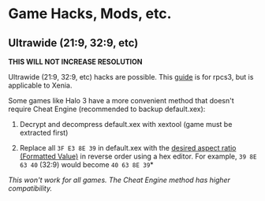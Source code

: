 # Game Hacks, Mods, etc.

## Ultrawide (21:9, 32:9, etc)

**THIS WILL NOT INCREASE RESOLUTION**

Ultrawide (21:9, 32:9, etc) hacks are possible. This [guide](https://forums.rpcs3.net/thread-199065.html) is for rpcs3, but is applicable to Xenia.

Some games like Halo 3 have a more convenient method that doesn't require Cheat Engine (recommended to backup default.xex):

1. Decrypt and decompress default.xex with xextool (game must be extracted first)

2. Replace all `3F E3 8E 39` in default.xex with the [desired aspect ratio (Formatted Value)](http://www.wsgf.org/article/common-hex-values) in reverse order using a hex editor. For example, `39 8E 63 40` (32:9) would become `40 63 8E 39`*

*This won't work for all games. The Cheat Engine method has higher compatibility.*
